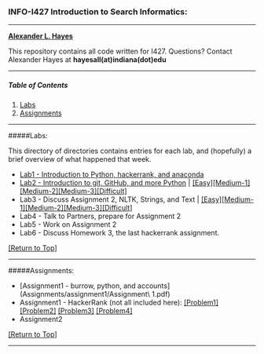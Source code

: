 ### INFO-I427 Introduction to Search Informatics:

---

__[Alexander L. Hayes](http://batflyer.net)__

This repository contains all code written for I427.  Questions?  Contact Alexander Hayes at __hayesall(at)indiana(dot)edu__

---

##### Table of Contents
1. [Labs](#labs)
2. [Assignments](#assignments)

---

#####Labs:

This directory of directories contains entries for each lab, and (hopefully) a brief overview of what happened that week.

  * [Lab1 - Introduction to Python, hackerrank, and anaconda](Labs/Lab1)
  * [Lab2 - Introduction to git, GitHub, and more Python](Labs/Lab2) | [[Easy]](Labs/Lab2/week2-easy.py)[[Medium-1]](Labs/Lab2/week2-medium-1.py)[[Medium-2]](Labs/Lab2/week2-medium-2.py)[[Medium-3]](Labs/Lab2/week2-medium-3.py)[[Difficult]](Labs/Lab2/week2-difficult.py)
  * Lab3 - Discuss Assignment 2, NLTK, Strings, and Text | [[Easy]](Labs/Lab3/week3-easy.py)[[Medium-1]](Labs/Lab3/week3-medium-1.py)[[Medium-2]](Labs/Lab3/week3-medium-2.py)[[Medium-3]](Labs/Lab3/week3-medium-3.py)[[Difficult]](Labs/Lab3/week3-difficult.py)
  * Lab4 - Talk to Partners, prepare for Assignment 2  
  * Lab5 - Work on Assignment 2
  * Lab6 - Discuss Homework 3, the last hackerrank assignment.

[[Return to Top]](#info-i427-introduction-to-search-informatics)

---

#####Assignments:

  * [Assignment1 - burrow, python, and accounts](Assignments/assignment1/Assignment\ 1.pdf)
  * Assignment1 - HackerRank (not all included here): [[Problem1]](Assignments/assignment1/problem1.py) [[Problem2]](Assignments/assignment1/problem2.py) [[Problem3]](Assignments/assignment1/problem3.py) [[Problem4]](Assignments/assignment1/problem4.py)
  * Assignment2
  
[[Return to Top]](#info-i427-introduction-to-search-informatics)

---